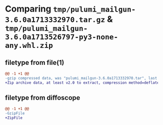 # Comparing `tmp/pulumi_mailgun-3.6.0a1713332970.tar.gz` & `tmp/pulumi_mailgun-3.6.0a1713526797-py3-none-any.whl.zip`

## filetype from file(1)

```diff
@@ -1 +1 @@
-gzip compressed data, was "pulumi_mailgun-3.6.0a1713332970.tar", last modified: Wed Apr 17 06:04:21 2024, max compression
+Zip archive data, at least v2.0 to extract, compression method=deflate
```

## filetype from diffoscope

```diff
@@ -1 +1 @@
-GzipFile
+ZipFile
```

